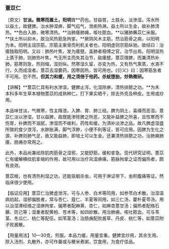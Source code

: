 ### 薏苡仁

〔原文〕**甘淡。微寒而属土，阳明**胃**药也。甘益胃，土胜水，淡渗湿。泻水所以益土，故健脾。治水肿湿痹，脚气疝气，泄痢热淋。益土所以生金，故补肺清热。**色白入肺，微寒清热。**治肺痿肺痈，咳吐脓血。**以猪肺蘸苡仁米服。**扶土所以抑木，故治风热筋急拘挛。**厥阴风木主筋，然治筋骨之病，以阳明为本。阳明主润宗筋，宗筋主束骨而利机关者也，阳明虚则宗筋纵驰。故经曰：治痿独取阳明。又曰：肺热叶焦，发为痿躄。盖肺者相傅之官，治节出焉。阳明湿热上蒸于肺，则肺热叶焦，气无所主而失其治节，敌痿躄。薏苡理脾，而兼清热补肺。筋寒则急，热则缩，湿则纵。然寒湿久留，亦变为热，又有热气熏蒸，水液不行，久而成湿者。薏苡去湿要药，因寒因热，皆可用也。《衍义》曰：因寒筋急者不可用。恐不然。**但其力和缓，用之须倍于他药。杀蚘堕胎，炒熟微研。**

【讲解】**薏苡仁具有利水渗湿，健脾止泻，化湿除痹，清热排脓之功。**为禾本科多年生草本植物薏苡的成熟种仁。打下果实晒干，除去外壳及种皮。生用或炒用。

本品味甘淡，气微寒，性主降泄。入脾、胃、肺三经。脾为阴土，喜燥而恶湿。薏苡仁淡以渗湿，甘以益脾，故既能渗除脾之所恶，又能补益脾之所喜，且性寒而不伤胃，补脾而不滋腻，渗湿而不峻利，药性和缓，为清补淡渗之品。故凡脾虚湿盛所致的食少泄泻，水肿胀满，脚气浮肿，小便不利等证，皆可应用。因脾为生化之源，补脾则肺气足，故又能益肺，即培土可以生金。还兼清热排脓之功，治肺痈肺痿，肠痈亦常用之。

此外，本品尚兼祛除肌肉筋骨之湿邪，又能舒筋，缓和挛急。现代研究证明，薏苡仁有缓解横纹肌挛缩的作用，故可用以治疗风湿痹痛，筋脉拘挛之证而偏热者，颇有良效。

薏苡根，也有清热利湿之功，还能驱蛔杀虫，可用于淋证带下，虫积腹痛等证。然临床很少使用。

【临证应用】薏苡仁治脾虚泄泻，可与人参、白术等同用，如参苓白术散。治湿温病初起，湿邪偏胜者，常与杏仁、蔻仁、半夏等同用，如三仁汤，藿朴夏苓汤。用以治湿滞经络之湿痹拘挛，偏寒者配麻黄、杏仁，如麻杏薏甘汤；偏热者配络石藤、防己等；湿重者配黄柏、苍术等，如四妙散。用治肺痈，咳吐脓血，可与苇茎、冬瓜仁、桃仁等配伍，如苇茎汤；治肠痈配败酱草、丹皮、桃仁等，如薏苡附子败酱散。

【用量用法】10—30克，煎服。本品力缓，用量宜重。健脾宜炒用，其余生用。除入汤剂、丸散外，亦可作羹或与粳米煮粥，饮食用，为食疗佳品。
